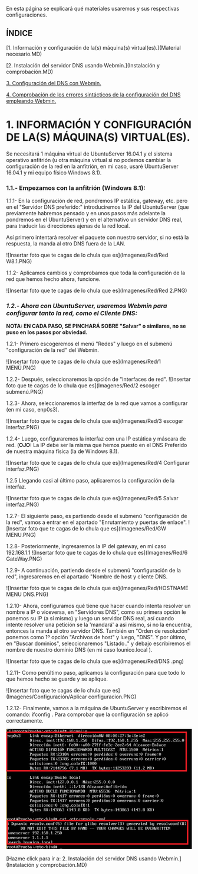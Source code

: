 En esta página se explicará qué materiales usaremos y sus respectivas configuraciones.

## ÍNDICE

[1. Información y configuración de la(s) máquina(s) virtual(es).](Material necesario.MD)

[2. Instalación del servidor DNS usando Webmin.](Instalación y comprobación.MD)

[3. Configuración del DNS con Webmin.](README.md)

[4. Comprobación de los errores sintácticos de la configuración del DNS empleando Webmin.](README.md)


# 1. INFORMACIÓN Y CONFIGURACIÓN DE LA(S) MÁQUINA(S) VIRTUAL(ES).

Se necesitará 1 máquina virtual de UbuntuServer 16.04.1 y el sistema operativo anfitrión (u otra máquina virtual si no podemos cambiar la configuración de la red en la anfitrión, en mi caso, usaré UbuntuServer 16.04.1 y mi equipo físico Windows 8.1).

 ### 1.1.- Empezamos con la anfitrión (Windows 8.1):

   1.1.1- En la configuración de red, pondremos IP estática, gateway, etc. pero en el "Servidor DNS preferido:" introduciremos la IP del UbuntuServer (que previamente habremos pensado y en unos pasos más adelante la pondremos en el UbuntuServer) y en el alternativo un servidor DNS real, para traducir las direcciones ajenas de la red local.
   
   
 Así primero intentará resolver el paquete con nuestro servidor, si no está la respuesta, la manda al otro DNS fuera de la LAN.
 
   ![Insertar foto que te cagas de lo chula que es](Imagenes/Red/Red W8.1.PNG)
   
   1.1.2- Aplicamos cambios y comprobamos que toda la configuración de la red que hemos hecho ahora, funcione.
   
   ![Insertar foto que te cagas de lo chula que es](Imagenes/Red/Red 2.PNG)

 
 ### *1.2.- Ahora con UbuntuServer, usaremos Webmin para configurar tanto la red, como el Cliente DNS:* 

__NOTA: EN CADA PASO, SE PINCHARÁ SOBRE "Salvar" o similares, no se puso en los pasos por obviedad.__

   1.2.1- Primero escogeremos el menú "Redes" y luego en el submenú "configuración de la red" del Webmin.
   
  ![Insertar foto que te cagas de lo chula que es](Imagenes/Red/1 MENÚ.PNG)
  
  1.2.2- Después, seleccionaremos la opción de "Interfaces de red".
  ![Insertar foto que te cagas de lo chula que es](Imagenes/Red/2 escoger submenú.PNG)
  
   1.2.3- Ahora, seleccionaremos la interfaz de la red  que vamos a configurar (en mi caso, enp0s3).
   
  ![Insertar foto que te cagas de lo chula que es](Imagenes/Red/3 escoger Interfaz.PNG)
  
  1.2.4- Luego, configuraremos la interfaz con una IP estática y máscara de red. (**OJO:** La IP debe ser la misma que hemos puesto en el DNS Preferido de nuestra máquina física (la de Windows 8.1).
  
 
  ![Insertar foto que te cagas de lo chula que es](Imagenes/Red/4 Configurar interfaz.PNG)
  
   1.2.5 Llegando casi al último paso, aplicaremos la configuración de la interfaz.
    
   ![Insertar foto que te cagas de lo chula que es](Imagenes/Red/5 Salvar interfaz.PNG)
    
  1.2.7- El siguiente paso, es partiendo desde el submenú "configuración de la red", vamos a entrar en el apartado "Enrutamiento y puertas de enlace".
  ![Insertar foto que te cagas de lo chula que es](Imagenes/Red/GW MENU.PNG)
  
  1.2.8- Posteriormente, ingresaremos la IP del gateway, en mi caso 192.168.1.1
   ![Insertar foto que te cagas de lo chula que es](Imagenes/Red/6 GateWay.PNG)
  
  1.2.9- A continuación, partiendo desde el submenú "configuración de la red", ingresaremos en el apartado "Nombre de host y cliente DNS.
  
  ![Insertar foto que te cagas de lo chula que es](Imagenes/Red/HOSTNAME MENU DNS.PNG)

1.2.10- Ahora, configuramos qué tiene que hacer cuando intenta resolver un nombre a IP o viceversa, en "Servidores DNS", como su primera opción le ponemos su IP (a sí mismo) y luego un servidor DNS real, así cuando intente resolver una petición se la 'mandará' a asi mismo, si no la encuentra, entonces la manda al otro servidor DNS. También en "Orden de resolución" ponemos como 1º opción "Archivos de host" y luego, "DNS". Y por último, en "Buscar dominios", seleccionaremos "Listado.." y debajo escribiremos el nombre de nuestro dominio DNS (en mi caso lounico.local ).





  ![Insertar foto que te cagas de lo chula que es](Imagenes/Red/DNS .png)

1.2.11- Como penúltimo paso, aplicamos la configuración para que todo lo que hemos hecho se guarde y se aplique.

  ![Insertar foto que te cagas de lo chula que es](Imagenes/Configuración/Aplicar configuracion.PNG)


  1.2.12- Finalmente, vamos a la máquina de UbuntuServer y escribiremos el comando: ifconfig . Para comprobar que la configuración se aplicó correctamente.
  
  ![Insertar foto que te cagas de lo chula que es](Imagenes/Red/Final.PNG)
  
  
  [Hazme click para ir a: 2. Instalación del servidor DNS usando Webmin.](Instalación y comprobación.MD)
